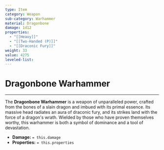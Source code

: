 ```yaml
---
type: Item
category: Weapon
sub-category: Warhammer
material: Dragonbone
damage: 1d12
properties:
  - "[[Heavy]]"
  - "[[Two-Handed (P)]]"
  - "[[Draconic Fury]]"
weight: 33
value: 4275
leveled-list: 
---
```

# Dragonbone Warhammer
---
The **Dragonbone Warhammer** is a weapon of unparalleled power, crafted from the bones of a slain dragon and imbued with its primal essence. Its massive head radiates an aura of draconic fury, and its strikes land with the force of a dragon's wrath. Wielded by those who have proven themselves worthy, this warhammer is both a symbol of dominance and a tool of devastation.

- **Damage:** `= this.damage`
- **Properties:** `= this.properties`